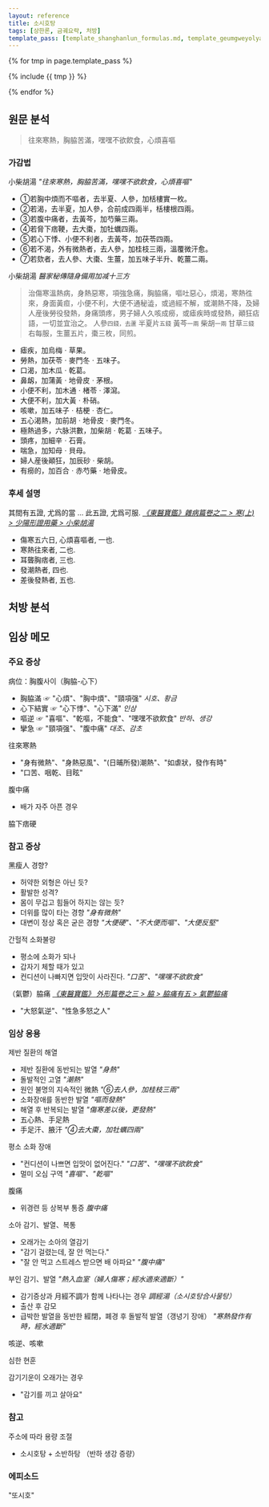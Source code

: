```yaml
---
layout: reference
title: 소시호탕
tags: [상한론, 금궤요략, 처방]
template_pass: [template_shanghanlun_formulas.md, template_geumgweyolyag_formulas.md, template_etc_formulas.md]
---
```



{% for tmp in page.template_pass %}

{% include {{ tmp }} %}

{% endfor %}

## 원문 분석

> 往來寒熱，胸脇苦滿，嘿嘿不欲飮食，心煩喜嘔


### 가감법

小柴胡湯 _"往來寒熱，胸脇苦滿，嘿嘿不欲飮食，心煩喜嘔"_
* ①若胸中煩而不嘔者，去半夏、人參，加栝樓實一枚。
* ②若渴，去半夏，加人參，合前成四兩半，栝樓根四兩。
* ③若腹中痛者，去黃芩，加芍藥三兩。
* ④若脅下痞鞕，去大棗，加牡蠣四兩。
* ⑤若心下悸、小便不利者，去黃芩，加茯苓四兩。
* ⑥若不渴，外有微熱者，去人參，加桂枝三兩，溫覆微汗愈。
* ⑦若欬者，去人參、大棗、生薑，加五味子半升、乾薑二兩。

小柴胡湯 _醫家秘傳隨身備用加减十三方_

> 治傷寒溫熱病，身熱惡寒，項強急痛，胸脇痛，嘔吐惡心，煩渴，寒熱徃來，身面黃疸，小便不利，大便不通秘澁，或過經不解，或潮熱不降，及婦人産後勞役發熱，身痛頭疼，男子婦人久咳成癆，或瘧疾時或發熱，顚狂痁語，一切並宜治之。
> 人參<small>四錢，去蘆</small>	半夏片<small>五錢</small>	黃芩<small>一兩</small>	柴胡<small>一兩</small>	甘草<small>三錢</small>
> 右每服，生薑五片，棗三枚，同煎。

* 瘧疾，加烏梅ㆍ草果。
* 勞熱，加茯苓ㆍ麥門冬ㆍ五味子。
* 口渴，加木瓜ㆍ乾葛。
* 鼻衂，加蒲黃ㆍ地骨皮ㆍ茅根。
* 小便不利，加木通ㆍ楮苓ㆍ澤瀉。
* 大便不利，加大黃ㆍ朴硝。
* 咳嗽，加五味子ㆍ桔梗ㆍ杏仁。
* 五心渴熱，加前胡ㆍ地骨皮ㆍ麥門冬。
* 極熱過多，六脉洪數，加柴胡ㆍ乾葛ㆍ五味子。
* 頭疼，加細辛ㆍ石膏。
* 喘急，加知母ㆍ貝母。
* 婦人産後顚狂，加辰砂ㆍ柴胡。
* 有癆的，加百合ㆍ赤芍藥ㆍ地骨皮。

### 후세 설명

其間有五證, 尤爲的當 ... 此五證, 尤爲可服. _[《東醫寶鑑》雜病篇卷之二 > 寒(上) > 少陽形證用藥 > 小柴胡湯](https://mediclassics.kr/books/8/volume/10#content_985)_
* 傷寒五六日, 心煩喜嘔者, 一也.
* 寒熱往來者, 二也.
* 耳聾胸痞者, 三也.
* 發潮熱者, 四也.
* 差後發熱者, 五也.



## 처방 분석



## 임상 메모

### 주요 증상


病位：胸腹사이（胸脇-心下）
* 胸脇滿 ☞ "心煩"、"胸中煩"、"頸項强" _시호、황금_
* 心下結實 ☞ "心下悸"、"心下滿" _인삼_
* 嘔逆 ☞ "喜嘔"、"乾嘔，不能食"、"嘿嘿不欲飮食" _반하、생강_
* 攣急 ☞ "頸項强"、"腹中痛" _대조、감초_

往來寒熱
* "身有微熱"、"身熱惡風"、"(日晡所發)潮熱"、"如虐狀，發作有時"
* "口苦、咽乾、目眩"

腹中痛
* 배가 자주 아픈 경우

脇下痞硬

### 참고 증상

黑瘦人 경향?
* 허약한 외형은 아닌 듯?
* 활발한 성격?
* 몸이 무겁고 힘들어 하지는 않는 듯?
* 더위를 많이 타는 경향 _"身有微熱"_
* 대변이 정상 혹은 굳은 경향 _"大便硬"、"不大便而嘔"、"大便反堅"_

간헐적 소화불량
* 평소에 소화가 되나
* 갑자기 체할 때가 있고
* 컨디션이 나빠지면 입맛이 사라진다. _"口苦"、"嘿嘿不欲飮食"_

（氣鬱）脇痛 _[《東醫寶鑑》 外形篇卷之三 > 脇 > 脇痛有五 > 氣鬱脇痛](https://mediclassics.kr/books/8/volume/7#content_1078)_
* "大怒氣逆"、"性急多怒之人"


### 임상 응용

제반 질환의 해열
* 제반 질환에 동반되는 발열 _"身熱"_
* 돌발적인 고열 _"潮熱"_
* 원인 불명의 지속적인 微熱 _"⑥去人參，加桂枝三兩"_
* 소화장애를 동반한 발열  _"嘔而發熱"_
* 해열 후 반복되는 발열 _"傷寒差以後，更發熱"_
* 五心熱、手足熱
* 手足汗、腋汗 _"④去大棗，加牡蠣四兩"_

평소 소화 장애
* "컨디션이 나쁘면 입맛이 없어진다." _"口苦"、"嘿嘿不欲飮食"_
* 멀미 오심 구역 _"喜嘔"、"乾嘔"_

腹痛
* 위경련 등 상복부 통증 _腹中痛_

소아 감기、발열、복통
* 오래가는 소아의 열감기
* "감기 걸렸는데, 잘 안 먹는다."
* "잘 안 먹고 스트레스 받으면 배 아파요" _"腹中痛"_

부인 감기、발열 _"熱入血室（婦人傷寒；經水適來適斷）"_
* 감기증상과 月經不調가 함께 나타나는 경우 _調經湯（소시호탕合사물탕）_
* 출산 후 감모
* 급박한 발열을 동반한 經閉，폐경 후 돌발적 발열（갱녕기 장애） _"寒熱發作有時，經水適斷"_


咳逆、咳嗽

심한 현훈

감기기운이 오래가는 경우
* "감기를 끼고 살아요"



### 참고

주소에 따라 용량 조절
* 소시호탕 + 소반하탕 （반하 생강 증량）

### 에피소드

"또시호"
